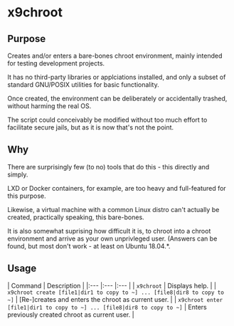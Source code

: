 # x9chroot

## Purpose

Creates and/or enters a bare-bones chroot environment, mainly intended for testing development projects.

It has no third-party libraries or applciations installed, and only a subset of standard GNU/POSIX utilities for basic functionality.

Once created, the environment can be deliberately or accidentally trashed, without harming the real OS.

The script could conceivably be modified without too much effort to facilitate secure jails, but as it is now that's not the point.

## Why

There are surprisingly few (to no) tools that do this - this directly and simply.

LXD or Docker containers, for example, are too heavy and full-featured for this purpose.

Likewise, a virtual machine with a common Linux distro can't actually be created, practically speaking, this bare-bones.

It is also somewhat suprising how difficult it is, to chroot into a chroot environment and arrive as your own unprivleged user. (Answers can be found, but most don't work - at least on Ubuntu 18.04.*.

## Usage

| Command | Description |
|:--- |:--- |:--- |
| `x9chroot` | Displays help. |
| `x9chroot create [file1|dir1 to copy to ~] ... [file8|dir8 to copy to ~]` | [Re-]creates and enters the chroot as current user. |
| `x9chroot enter  [file1|dir1 to copy to ~] ... [file8|dir8 to copy to ~]` | Enters previously created chroot as current user. |

